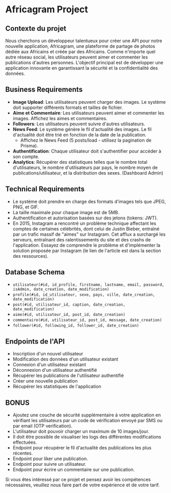 # Africagram Project

## Contexte du projet

Nous cherchons un développeur talentueux pour créer une API pour notre nouvelle application, Africagram, une plateforme de partage de photos dédiée aux Africains et créée par des Africains. Comme n'importe quel autre réseau social, les utilisateurs peuvent aimer et commenter les publications d'autres personnes. L'objectif principal est de développer une application innovante en garantissant la sécurité et la confidentialité des données.

## Business Requirements

- **Image Upload**: Les utilisateurs peuvent charger des images. Le système doit supporter différents formats et tailles de fichier.
- **Aime et Commentaire**: Les utilisateurs peuvent aimer et commenter les images. Affichez les aimes et commentaires.
- **Followers**: Les utilisateurs peuvent suivre d'autres utilisateurs.
- **News Feed**: Le système génère le fil d'actualité des images. Le fil d'actualité doit être trié en fonction de la date de la publication.
    - Affichez le News Feed (5 posts/load - utilisez la pagination de Prisma).
- **Authentification**: Chaque utilisateur doit s'authentifier pour accéder à son compte.
- **Analytics**: Récupérer des statistiques telles que le nombre total d'utilisateurs, le nombre d'utilisateurs par pays, le nombre moyen de publications/utilisateur, et la distribution des sexes. (Dashboard Admin)

## Technical Requirements

- Le système doit prendre en charge des formats d'images tels que JPEG, PNG, et GIF.
- La taille maximale pour chaque image est de 5MB.
- Authentification et autorisation basées sur des jetons (tokens: JWT).
- En 2015, Instagram a rencontré un problème technique affectant les comptes de certaines célébrités, dont celui de Justin Bieber, entraîné par un trafic massif de "aimes" sur Instagram. Cet afflux a surchargé les serveurs, entraînant des ralentissements du site et des crashs de l'application. Essayez de comprendre le problème et d'implémenter la solution proposée par Instagram (le lien de l'article est dans la section des ressources).

## Database Schema

- `utilisateur(#id, id_profile, firstname, lastname, email, password, isAdmin, date_creation, date_modification)`
- `profile(#id, id_utilisateur, sexe, pays, ville, date_creation, date_modification)`
- `post(#id, utilisateur_id, caption, date_creation, date_modification)`
- `aime(#id, utilisateur_id, post_id, date_creation)`
- `commentaire(#id, utilisateur_id, post_id, message, date_creation)`
- `follower(#id, following_id, follower_id, date_creation)`

## Endpoints de l'API

- Inscription d'un nouvel utilisateur
- Modification des données d'un utilisateur existant
- Connexion d'un utilisateur existant
- Déconnexion d'un utilisateur authentifié
- Récupérer les publications de l'utilisateur authentifié
- Créer une nouvelle publication
- Récupérer les statistiques de l'application

## BONUS

- Ajoutez une couche de sécurité supplémentaire à votre application en vérifiant les utilisateurs par un code de vérification envoyé par SMS ou par email (OTP verification).
- L'utilisateur doit pouvoir charger un maximum de 10 images/jour.
- Il doit être possible de visualiser les logs des différentes modifications effectuées.
- Endpoint pour récupérer le fil d'actualité des publications les plus récentes.
- Endpoint pour liker une publication.
- Endpoint pour suivre un utilisateur.
- Endpoint pour écrire un commentaire sur une publication.

Si vous êtes intéressé par ce projet et pensez avoir les compétences nécessaires, veuillez nous faire part de votre expérience et de votre tarif.
